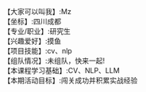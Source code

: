 【大家可以叫我】:Mz  
【坐标】:四川成都  
【专业/职业】:研究生  
【兴趣爱好】:摸鱼   
【项目技能】:cv、nlp  
【组队情况】:未组队，快来一起!   
【本课程学习基础】:CV、NLP、LLM   
【本期活动目标】:闯关成功并积累实战经验   